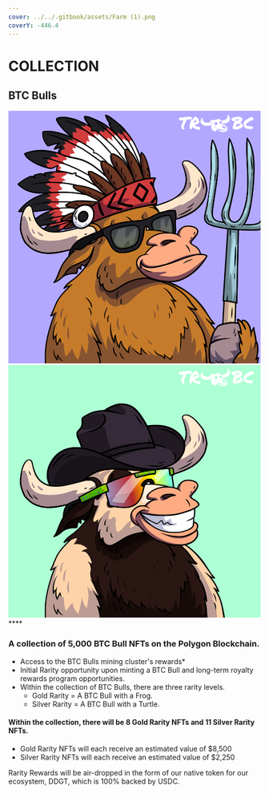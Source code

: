 ```yaml
---
cover: ../../.gitbook/assets/Farm (1).png
coverY: -446.4
---
```


# COLLECTION

## BTC Bulls

****![](../../.gitbook/assets/47.png)****![](../../.gitbook/assets/62.png)****

### **A collection of 5,000 BTC Bull NFTs on the Polygon Blockchain.**&#x20;

* Access to the BTC Bulls mining cluster's rewards\*
* Initial Rarity opportunity upon minting a BTC Bull and long-term royalty rewards program opportunities.&#x20;
* &#x20;Within the collection of BTC Bulls, there are three rarity levels.
  * Gold Rarity = A BTC Bull with a Frog.
  * Silver Rarity = A BTC Bull with a Turtle.&#x20;

#### Within the collection, there will be 8 Gold Rarity NFTs and 11 Silver Rarity NFTs.

* Gold Rarity NFTs will each receive an estimated value of $8,500
* Silver Rarity NFTs will each receive an estimated value of $2,250&#x20;

Rarity Rewards will be air-dropped in the form of our native token for our ecosystem, DDGT, which is 100% backed by USDC.&#x20;



